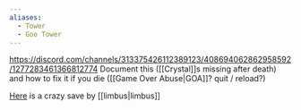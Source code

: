 ```yaml
---
aliases:
  - Tower
  - Goo Tower
---
```

https://discord.com/channels/313375426112389123/408694062862958592/1277283461366812774
Document this ([[Crystal]]s missing after death) and how to fix it if you die ([[Game Over Abuse|GOA]]? quit / reload?)

[Here](https://www.twitch.tv/bsg_marathon/clip/CourageousAcceptableFoxTheTarFu-s24GQO3In_xvlbLB) is a crazy save by [[limbus|limbus]]